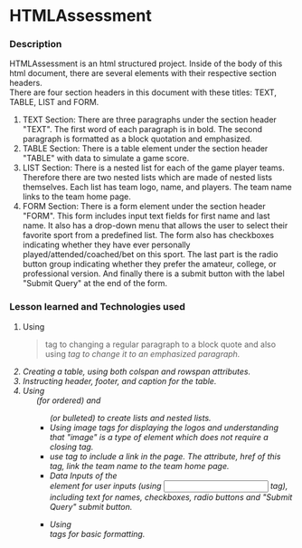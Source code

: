 # HTMLAssessment

### Description

HTMLAssessment is an html structured project.
Inside of the body of this html document, there are several elements with their respective section headers.  
There are four section headers in this document with these titles: TEXT, TABLE, LIST and FORM.
1. TEXT Section:
There are three paragraphs under the section header "TEXT". The first word of each paragraph is in bold. The second paragraph is formatted as a block quotation and emphasized.
2. TABLE Section:
There is a table element under the section header "TABLE" with data to simulate a game score.
3. LIST Section:
There is a nested list for each of the game player teams. Therefore there are two nested lists which are made of nested lists themselves. Each list has team logo, name, and players. The team name links to the team home page.
4. FORM Section:
There is a form element under the section header "FORM". This form includes input text fields for first name and last name. It also has a drop-down menu that allows the user to select their favorite sport from a predefined list. The form also has checkboxes indicating whether they have ever personally played/attended/coached/bet on this sport. The last part is the radio button group indicating whether they prefer the amateur, college, or professional version. And finally there is a submit button with the label "Submit Query" at the end of the form.

### Lesson learned and Technologies used
1. Using <blockquote> tag to changing a regular paragraph to a block quote and also using <em> tag to change it to an emphasized paragraph.
2. Creating a table, using both colspan and rowspan attributes.
3. Instructing header, footer, and caption for the table.
4. Using <ol> (for ordered) and <ul> (or bulleted) to create lists and nested lists.
5. Using image tags for displaying the logos and understanding that "image" is a type of element which does not require a closing tag.
6. use <a> tag to include a link in the page. The attribute, href of this tag, link the team name to the team home page.
7. Data Inputs of the <form> element for user inputs (using <input> tag), including text for names, checkboxes, radio buttons and "Submit Query" submit button.
8. Using <br> tags for basic formatting.
